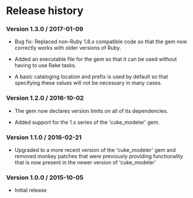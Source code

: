 # Release history

### Version 1.3.0 / 2017-01-09

- Bug fix: Replaced non-Ruby 1.8.x compatible code so that the gem now correctly works with older versions of Ruby.

- Added an executable file for the gem so that it can be used without having to use Rake tasks.

- A basic cataloging location and prefix is used by default so that specifying these values will not be necessary in many cases.


### Version 1.2.0 / 2016-10-02

- The gem now declares version limits on all of its dependencies.
  
- Added support for the 1.x series of the 'cuke_modeler' gem.


### Version 1.1.0 / 2016-02-21

- Upgraded to a more recent version of the 'cuke_modeler' gem and removed monkey patches that were
  previously providing functionality that is now present in the newer version of 'cuke_modeler'


### Version 1.0.0 / 2015-10-05

- Initial release
